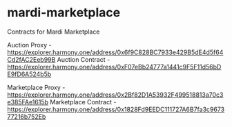 # mardi-marketplace

Contracts for Mardi Marketplace

Auction Proxy - https://explorer.harmony.one/address/0x6f9C828BC7933e429B5dE4d5f64Cd2fAC2Eeb99B
Auction Contract - https://explorer.harmony.one/address/0xF07eBb24777a1441c9F5F11d56bDE9fD6A524b5b


Marketplace Proxy - https://explorer.harmony.one/address/0x2Bf82D1A53932F499518813a70c3e385FAe1615b
Marketplace Contract -  https://explorer.harmony.one/address/0x1828Fd9EEDC111727A6B7fa3c967377216b752Eb
